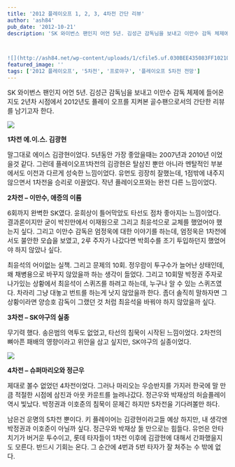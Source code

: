 ```yaml
---
title: '2012 플레이오프 1, 2, 3, 4차전 간단 리뷰'
author: 'ash84'
pub_date: '2012-10-21'
description: 'SK 와이번스 팬인지 어언 5년. 김성근 감독님을 보내고 이만수 감독 체제에 들어온지도 2년차 시점에서 2012년도 플레이 오프를 지켜본 골수팬으로서의 간단한 리뷰를 남기고자 한다. 



![](http://ash84.net/wp-content/uploads/1/cfile5.uf.030BEE435083FF10210C83.jpg)'
featured_image: ''
tags: ['2012 플레이오프', '5차전', '프로야구', '플레이오프 5차전 전망']
---
```



<span style="font-size: 11pt; ">SK 와이번스 팬인지 어언 5년. 김성근 감독님을 보내고 이만수 감독 체제에 들어온지도 2년차 시점에서 2012년도 플레이 오프를 지켜본 골수팬으로서의 간단한 리뷰를 남기고자 한다. </span>

<span style="font-size: 11pt; ">  
</span>

![](http://ash84.net/wp-content/uploads/1/cfile5.uf.030BEE435083FF10210C83.jpg)

<span style="font-size: 11pt; ">  
</span>

<span style="font-size: 11pt; ">**1차전 에.이.스. 김광현**</span>

<span style="font-size: 11pt; ">말그대로 에이스 김광현이었다. 5년동안 가장 좋았을때는 2007년과 2010년 이었을것 같다. 그런데 플레이오프1차전의 김광현은 탈삼진 뿐만 아니라 멘탈적인 부분에서도 이전과 다르게 성숙한 느낌이었다. 유먼도 굉장히 잘했는데, 1점밖에 내주지 않으면서 1차전을 승리로 이끌었다. 작년 플레이오프와는 완전 다른 느낌이었다. </span>

<span style="font-size: 11pt; ">**2차전 – 이만수, 애증의 이름**</span>

<span style="font-size: 11pt; ">6회까지 완벽한 SK였다. 윤희상이 틀어막았도 타선도 점차 좋아지는 느낌이었다. 결과론이지만 굳이 박진만에서 이재원으로 그리고 최윤석으로 교체를 했었어야 했는지 싶다. 그리고 이만수 감독은 엄정욱에 대한 이야기를 하는데, 엄정욱은 1차전에서도 불안한 모습을 보였고, 2루 주자가 나갔다면 박희수를 조기 투입하던지 했었어야 하지 않았나 싶다. </span>

<span style="font-size: 11pt; ">최윤석의 어이없는 실책. 그리고 문제의 10회. 정우람이 투구수가 늘어난 상태인데, 왜 채병용으로 바꾸지 않았을까 하는 생각이 들었다. 그리고 10회말 박정권 주자로 나가있는 상황에서 최윤석이 스퀴즈를 하려고 하는데, 누구나 알 수 있는 스퀴즈였다. 차라리 그냥 대놓고 번트를 하는게 낫지 않았을까 한다. 좀더 솔직히 말하자면 그 상황이라면 양승호 감독이 그랬던 것 처럼 최윤석을 바꿔야 하지 않았을까 싶다. </span>

<span style="font-size: 11pt; ">**3차전 – SK야구의 실종**</span>

<span style="font-size: 11pt; ">무기력 했다. 송은범의 역투도 없었고, 타선의 침묵이 시작된 느낌이었다. 2차전의 뼈아픈 패배의 영향이라고 위안을 삼고 싶지만, SK야구의 실종이었다. </span>

![](http://ash84.net/wp-content/uploads/1/cfile23.uf.1236B7405083FF79332145.jpg)

<span style="font-size: 11pt; ">**4차전 – 슈퍼마리오와 정근우**</span>

<span style="font-size: 11pt; ">제대로 볼수 없었던 4차전이었다. 그러나 마리오는 우승반지를 가지러 한국에 말 만큼 적절한 시점에 삼진과 아웃 카운트를 늘려나갔다. 정근우와 박재상의 허슬플레이 역시 빛났다. 박정권과 이호준의 침묵이 문제긴 하지만 5차전을 기다려볼만 하다.</span>

<span style="font-size: 11pt; ">남은건 운명의 5차전 뿐이다. 키 플레이어는 김광현이라고들 예상 하지만, 내 생각엔 박정권과 이호준이 아닐까 싶다. 정근우와 박재상 둘 만으로는 힘들다. 유먼은 안타치기가 버거운 투수이고, 롯데 타자들이 1차전 이후에 김광현에 대해서 간파했을지도 모른다. 반드시 기회는 온다. 그 순간에 4번과 5번 타자가 잘 쳐주는 수 밖에 없다. </span>



